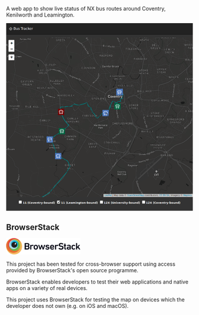 A web app to show live status of NX bus routes around Coventry, Kenilworth and Leamington.

![Screenshot](screenshot.png)

BrowserStack
------------

<a href="https://www.browserstack.com"><img alt="Browserstack logo" src="browserstack.svg" width=200></a>

This project has been tested for cross-browser support using access provided by BrowserStack's open source programme.

BrowserStack enables developers to test their web applications and native apps on a variety of real devices.

This project uses BrowserStack for testing the map on devices which the developer does not own (e.g. on iOS and macOS).
